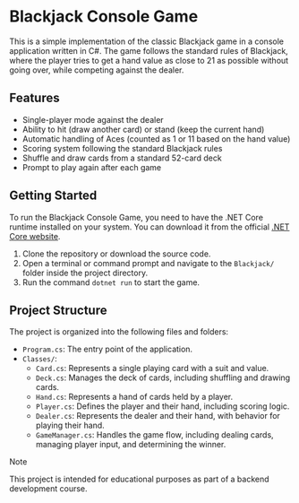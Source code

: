 # Blackjack Console Game

This is a simple implementation of the classic Blackjack game in a console application written in C#. The game follows the standard rules of Blackjack, where the player tries to get a hand value as close to 21 as possible without going over, while competing against the dealer.

## Features

- Single-player mode against the dealer
- Ability to hit (draw another card) or stand (keep the current hand)
- Automatic handling of Aces (counted as 1 or 11 based on the hand value)
- Scoring system following the standard Blackjack rules
- Shuffle and draw cards from a standard 52-card deck
- Prompt to play again after each game

## Getting Started

To run the Blackjack Console Game, you need to have the .NET Core runtime installed on your system. You can download it from the official [.NET Core website](https://dotnet.microsoft.com/download).

1. Clone the repository or download the source code.
2. Open a terminal or command prompt and navigate to the `Blackjack/` folder inside the project directory.
3. Run the command `dotnet run` to start the game.

## Project Structure

The project is organized into the following files and folders:

- `Program.cs`: The entry point of the application.
- `Classes/`:
  - `Card.cs`: Represents a single playing card with a suit and value.
  - `Deck.cs`: Manages the deck of cards, including shuffling and drawing cards.
  - `Hand.cs`: Represents a hand of cards held by a player.
  - `Player.cs`: Defines the player and their hand, including scoring logic.
  - `Dealer.cs`: Represents the dealer and their hand, with behavior for playing their hand.
  - `GameManager.cs`: Handles the game flow, including dealing cards, managing player input, and determining the winner.

> [!NOTE]
> This project is intended for educational purposes as part of a backend development course.
